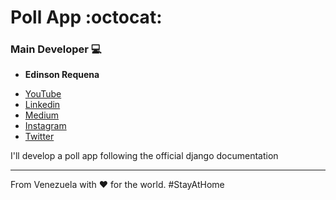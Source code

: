 # Poll App :octocat:

### Main Developer :computer:

* **Edinson Requena**
- [YouTube](https://www.youtube.com/channel/UCFXAiceHPFzk81Ooc25_QTg/featured)
- [Linkedin](https://www.linkedin.com/in/edinson-requena-9496a2178/)
- [Medium](https://medium.com/@edinsonrequena)
- [Instagram](https://instagram.com/edinsonrequena)
- [Twitter](https://twitter.com/requenaea)


I'll develop a poll app following the official django documentation

---
From Venezuela with ❤️ for the world. #StayAtHome
